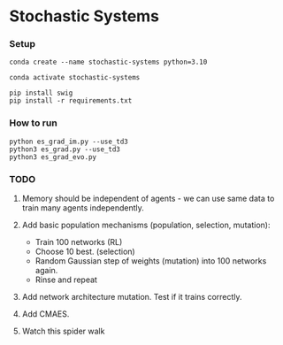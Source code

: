 # Stochastic Systems

### Setup

```
conda create --name stochastic-systems python=3.10

conda activate stochastic-systems

pip install swig
pip install -r requirements.txt
```

### How to run

```
python es_grad_im.py --use_td3
python3 es_grad.py --use_td3
python3 es_grad_evo.py
```

### TODO

1. Memory should be independent of agents - we can use same data to train many agents independently.
2. Add basic population mechanisms (population, selection, mutation):

   - Train 100 networks (RL)
   - Choose 10 best. (selection)
   - Random Gaussian step of weights (mutation) into 100 networks again.
   - Rinse and repeat

3. Add network architecture mutation. Test if it trains correctly.
4. Add CMAES.
5. Watch this spider walk
